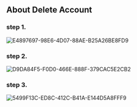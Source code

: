 ## About Delete Account

### step 1.
![E4897697-98E6-4D07-88AE-B25A26BE8FD9](https://github.com/eLuckkkkkkky/Fashion-Station.DeleteAccount/assets/151702830/84eaf57e-a67b-49bc-bf95-e42c6d10c761)


### step 2.
![D9DA84F5-F0D0-466E-888F-379CAC5E2CB2](https://github.com/eLuckkkkkkky/Fashion-Station.DeleteAccount/assets/151702830/1a695f4d-d7e8-4e0b-b1b9-66d4146ce3c7)


### step 3.
![5499F13C-ED8C-412C-B41A-E144D5A8FFF9](https://github.com/eLuckkkkkkky/Fashion-Station.DeleteAccount/assets/151702830/b7c33f46-f6d2-4510-9b29-f87de4d15d67)

